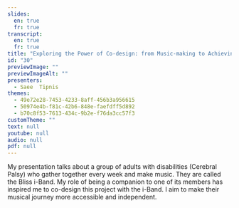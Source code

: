 ```yaml
---
slides:
  en: true
  fr: true
transcript:
  en: true
  fr: true
title: "Exploring the Power of Co-design: from Music-making to Achieving a Sense of Agency"
id: "30"
previewImage: ""
previewImageAlt: ""
presenters:
  - Saee  Tipnis
themes:
  - 49e72e28-7453-4233-8aff-456b3a956615
  - 50974e4b-f81c-42b6-848e-faefdff5d892
  - b70c8f53-7613-434c-9b2e-f76da3cc57f3
customTheme: ""
text: null
youtube: null
audio: null
pdf: null
---
```

My presentation talks about a group of adults with disabilities (Cerebral Palsy) who gather together every week and make music. They are called the Bliss i-Band. My role of being a companion to one of its members has inspired me to co-design this project with the i-Band. I aim to make their musical journey more accessible and independent.
